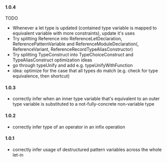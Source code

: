 #### 1.0.4
TODO
- Whenever a let type is updated (contained type variable is mapped to equivalent variable with more constraints), update it's uses
- Try splitting Reference into ReferenceLetDeclaration, ReferencePatternVariable and ReferenceModuleDeclaration(, ReferenceVariant, ReferenceRecordTypeAliasConstructor)
- Try splitting TypeConstruct into TypeChoiceConstruct and TypeAliasConstruct
optimization ideas
- go through typeUnify and add e.g. typeUnifyWithFunction
- idea: optimize for the case that all types do match (e.g. check for type equivalence, then shortcut)

#### 1.0.3
- correctly infer when an inner type variable that's equivalent to an outer type variable is substituted to a not-fully-concrete non-variable type

#### 1.0.2
- correctly infer type of an operator in an infix operation

#### 1.0.1
- correctly infer usage of destructured pattern variables across the whole let-in
